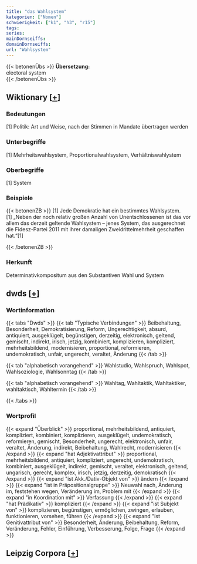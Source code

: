 ```yaml
---
title: "das Wahlsystem"
kategorien: ["Nomen"]
schwierigkeit: ["k1", "h3", "r15"]
tags:
series:
mainDornseiffs:
domainDornseiffs:
url: "Wahlsystem"
---
```


{{< betonenÜbs >}}
**Übersetzung:**  
electoral system  
{{< /betonenÜbs >}}

## Wiktionary [[+](https://de.wiktionary.org/wiki/Wahlsystem)]

### Bedeutungen
[1] Politik: Art und Weise, nach der Stimmen in Mandate übertragen werden  

### Unterbegriffe
[1] Mehrheitswahlsystem, Proportionalwahlsystem, Verhältniswahlystem  

### Oberbegriffe
[1] System  

### Beispiele
{{< betonenZB >}}
[1] Jede Demokratie hat ein bestimmtes Wahlsystem.  
[1] „Neben der noch relativ großen Anzahl von Unentschlossenen ist das vor allem das derzeit geltende Wahlsystem – jenes System, das ausgerechnet die Fidesz-Partei 2011 mit ihrer damaligen Zweidrittelmehrheit geschaffen hat.“[1]  

{{< /betonenZB >}}
### Herkunft
Determinativkompositum aus den Substantiven Wahl und System  



## dwds [[+](https://www.dwds.de/wb/Wahlsystem)]

### Wortinformation
{{< tabs "Dwds" >}}
{{< tab "Typische Verbindungen" >}}
Beibehaltung, Besonderheit, Demokratisierung, Reform, Ungerechtigkeit, absurd, antiquiert, ausgeklügelt, begünstigen, derzeitig, elektronisch, geltend, gemischt, indirekt, irisch, jetzig, kombiniert, komplizieren, kompliziert, mehrheitsbildend, modernisieren, proportional, reformieren, undemokratisch, unfair, ungerecht, veraltet, Änderung
{{< /tab >}}

{{< tab "alphabetisch vorangehend" >}}
Wahlstudio, Wahlspruch, Wahlspot, Wahlsoziologie, Wahlsonntag
{{< /tab >}}

{{< tab "alphabetisch vorangehend" >}}
Wahltag, Wahltaktik, Wahltaktiker, wahltaktisch, Wahltermin
{{< /tab >}}

{{< /tabs >}}

### Wortprofil
{{< expand "Überblick" >}} proportional, mehrheitsbildend, antiquiert, kompliziert, kombiniert, komplizieren, ausgeklügelt, undemokratisch, reformieren, gemischt, Besonderheit, ungerecht, elektronisch, unfair, veraltet, Änderung, indirekt, Beibehaltung, Wahlrecht, modernisieren {{< /expand >}}
{{< expand "hat Adjektivattribut" >}} proportional, mehrheitsbildend, antiquiert, kompliziert, ungerecht, undemokratisch, kombiniert, ausgeklügelt, indirekt, gemischt, veraltet, elektronisch, geltend, ungarisch, gerecht, komplex, irisch, jetzig, derzeitig, demokratisch {{< /expand >}}
{{< expand "ist Akk./Dativ-Objekt von" >}} ändern {{< /expand >}}
{{< expand "ist in Präpositionalgruppe" >}} Neuwahl nach, Änderung im, feststehen wegen, Veränderung im, Problem mit {{< /expand >}}
{{< expand "in Koordination mit" >}} Verfassung {{< /expand >}}
{{< expand "hat Prädikativ" >}} kompliziert {{< /expand >}}
{{< expand "ist Subjekt von" >}} komplizieren, begünstigen, ermöglichen, zwingen, erlauben, funktionieren, vorsehen, führen {{< /expand >}}
{{< expand "ist Genitivattribut von" >}} Besonderheit, Änderung, Beibehaltung, Reform, Veränderung, Fehler, Einführung, Verbesserung, Folge, Frage {{< /expand >}}

## Leipzig Corpora [[+](https://corpora.uni-leipzig.de/en/res?word=Wahlsystem&corpusId=deu_newscrawl-public_2018)]

